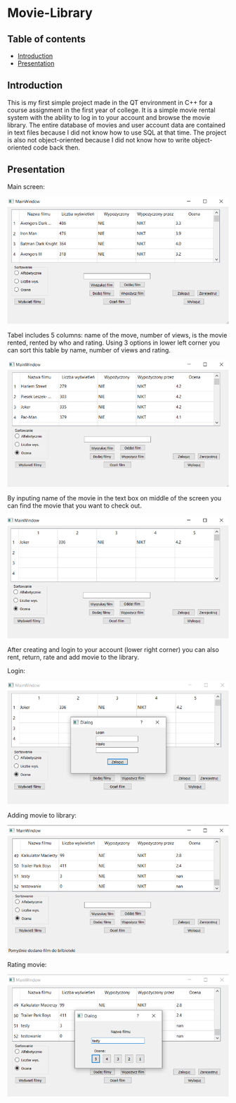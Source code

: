 <h1>Movie-Library</h1>

## Table of contents
* [Introduction](#introduction)
* [Presentation](#presentation)

## Introduction

This is my first simple project made in the QT environment in C++ for a course assignment in the first year of college. It is a simple movie rental system with the ability to log in to your account and browse the movie library. 
The entire database of movies and user account data are contained in text files because I did not know how to use SQL at that time.
The project is also not object-oriented because I did not know how to write object-oriented code back then.

## Presentation

Main screen:

<img src="./images/main.PNG">

Tabel includes 5 columns: name of the move, number of views, is the movie rented, rented by who and rating.
Using 3 options in lower left corner you can sort this table by name, number of views and rating.

<img src="./images/sorting.PNG">

By inputing name of the movie in the text box on middle of the screen you can find the movie that you want to check out. 

<img src="./images/find.PNG">

After creating and login to your account (lower right corner) you can also rent, return, rate and add movie to the library.

Login:

<img src="./images/login.PNG">

Adding movie to library:

<img src="./images/add.PNG">

Rating movie:

<img src="./images/rate.PNG">

